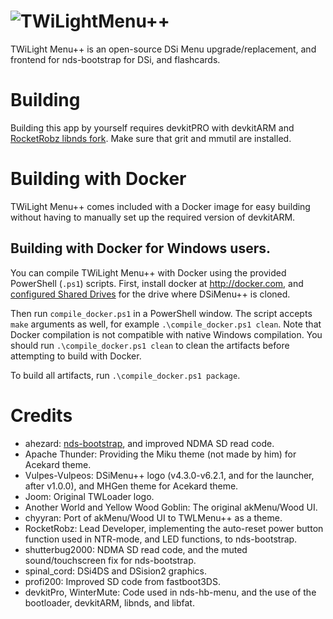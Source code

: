 # ![TWiLightMenu++](https://github.com/RocketRobz/TWiLightMenu/blob/master/logo.png)
TWiLight Menu++ is an open-source DSi Menu upgrade/replacement, and frontend for nds-bootstrap for DSi, and flashcards.

# Building

Building this app by yourself requires devkitPRO with devkitARM and [RocketRobz libnds fork](https://github.com/RocketRobz/libnds). Make sure that grit and mmutil are installed.

# Building with Docker

TWiLight Menu++ comes included with a Docker image for easy building without having to manually set up the required version of devkitARM.

## Building with Docker for Windows users.

You can compile TWiLight Menu++ with Docker using the provided PowerShell (`.ps1`) scripts. First, install docker at http://docker.com, and [configured Shared Drives](https://blogs.msdn.microsoft.com/stevelasker/2016/06/14/configuring-docker-for-windows-volumes/) for the drive where DSiMenu++ is cloned. 

Then run `compile_docker.ps1` in a PowerShell window. The script accepts `make` arguments as well, for example `.\compile_docker.ps1 clean`. Note that Docker compilation is not compatible with native Windows compilation. You should run `.\compile_docker.ps1 clean` to clean the artifacts before attempting to build with Docker.

To build all artifacts, run `.\compile_docker.ps1 package`.

# Credits

- ahezard: [nds-bootstrap](https://github.com/ahezard/nds-bootstrap), and improved NDMA SD read code.
- Apache Thunder: Providing the Miku theme (not made by him) for Acekard theme.
- Vulpes-Vulpeos: DSiMenu++ logo (v4.3.0-v6.2.1, and for the launcher, after v1.0.0), and MHGen theme for Acekard theme.
- Joom: Original TWLoader logo.
- Another World and Yellow Wood Goblin: The original akMenu/Wood UI.
- chyyran: Port of akMenu/Wood UI to TWLMenu++ as a theme.
- RocketRobz: Lead Developer, implementing the auto-reset power button function used in NTR-mode, and LED functions, to nds-bootstrap.
- shutterbug2000: NDMA SD read code, and the muted sound/touchscreen fix for nds-bootstrap.
- spinal_cord: DSi4DS and DSision2 graphics.
- profi200: Improved SD code from fastboot3DS.
- devkitPro, WinterMute: Code used in nds-hb-menu, and the use of the bootloader, devkitARM, libnds, and libfat.
